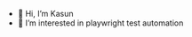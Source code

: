 - 👋 Hi, I’m Kasun
- 👀 I’m interested in playwright test automation

<!---
kazterEnable/kazterEnable is a ✨ special ✨ repository because its `README.md` (this file) appears on your GitHub profile.
You can click the Preview link to take a look at your changes.
--->
